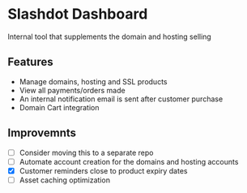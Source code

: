 # Slashdot Dashboard

Internal tool that supplements the domain and hosting selling

## Features
- Manage domains, hosting and SSL products
- View all payments/orders made
- An internal notification email is sent after customer purchase
- Domain Cart integration

## Improvemnts
- [ ] Consider moving this to a separate repo
- [ ] Automate account creation for the domains and hosting accounts
- [x] Customer reminders close to product expiry dates
- [ ] Asset caching optimization
